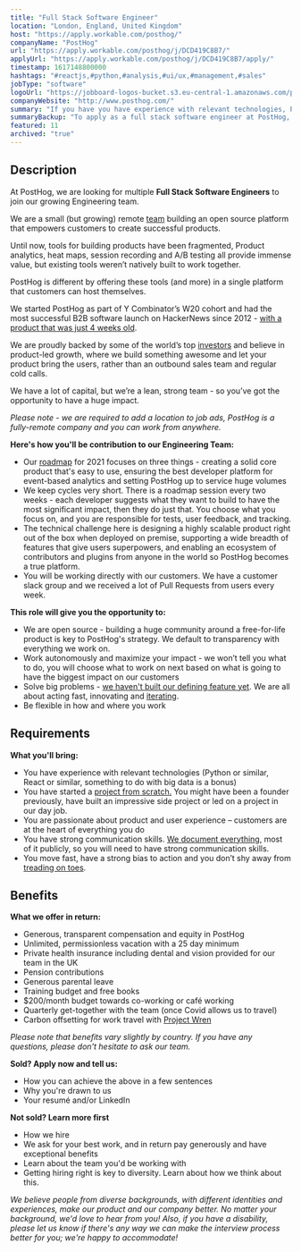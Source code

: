 ```yaml
---
title: "Full Stack Software Engineer"
location: "London, England, United Kingdom"
host: "https://apply.workable.com/posthog/"
companyName: "PostHog"
url: "https://apply.workable.com/posthog/j/DCD419C8B7/"
applyUrl: "https://apply.workable.com/posthog/j/DCD419C8B7/apply/"
timestamp: 1617148800000
hashtags: "#reactjs,#python,#analysis,#ui/ux,#management,#sales"
jobType: "software"
logoUrl: "https://jobboard-logos-bucket.s3.eu-central-1.amazonaws.com/posthog"
companyWebsite: "http://www.posthog.com/"
summary: "If you have you have experience with relevant technologies, PostHog is looking for someone with your skillset."
summaryBackup: "To apply as a full stack software engineer at PostHog, you preferably need to have some knowledge of: #reactjs, #python, #analysis."
featured: 11
archived: "true"
---
```


## Description

At PostHog, we are looking for multiple **Full Stack Software Engineers** to join our growing Engineering team.

We are a small (but growing) remote [team](https://posthog.com/handbook/company/team/) building an open source platform that empowers customers to create successful products.

Until now, tools for building products have been fragmented, Product analytics, heat maps, session recording and A/B testing all provide immense value, but existing tools weren’t natively built to work together.

PostHog is different by offering these tools (and more) in a single platform that customers can host themselves.

We started PostHog as part of Y Combinator’s W20 cohort and had the most successful B2B software launch on HackerNews since 2012 - [with a product that was just 4 weeks old](https://posthog.com/handbook/company/story).

We are proudly backed by some of the world’s top [investors](https://posthog.com/handbook/strategy/investors) and believe in product-led growth, where we build something awesome and let your product bring the users, rather than an outbound sales team and regular cold calls.

We have a lot of capital, but we’re a lean, strong team - so you’ve got the opportunity to have a huge impact.

_Please note - we are required to add a location to job ads, PostHog is a fully-remote company and you can work from anywhere._

**Here's how you'll be contribution to our Engineering Team:**

*   Our [roadmap](https://posthog.com/handbook/strategy/roadmap) for 2021 focuses on three things - creating a solid core product that's easy to use, ensuring the best developer platform for event-based analytics and setting PostHog up to service huge volumes
*   We keep cycles very short. There is a roadmap session every two weeks - each developer suggests what they want to build to have the most significant impact, then they do just that. You choose what you focus on, and you are responsible for tests, user feedback, and tracking.
*   The technical challenge here is designing a highly scalable product right out of the box when deployed on premise, supporting a wide breadth of features that give users superpowers, and enabling an ecosystem of contributors and plugins from anyone in the world so PostHog becomes a true platform.
*   You will be working directly with our customers. We have a customer slack group and we received a lot of Pull Requests from users every week.

**This role will give you the opportunity to:**

*   We are open source - building a huge community around a free-for-life product is key to PostHog's strategy. We default to transparency with everything we work on.
*   Work autonomously and maximize your impact - we won’t tell you what to do, you will choose what to work on next based on what is going to have the biggest impact on our customers
*   Solve big problems - [we haven't built our defining feature yet](https://posthog.com/handbook/company/values#we-havent-built-our-defining-feature-yet). We are all about acting fast, innovating and [iterating](https://posthog.com/handbook/company/culture#iteration).
*   Be flexible in how and where you work

## Requirements

**What you'll bring:**

*   You have experience with relevant technologies (Python or similar, React or similar, something to do with big data is a bonus)
*   You have started a [project from scratch.](https://posthog.com/handbook/people/hiring-process#engineering) You might have been a founder previously, have built an impressive side project or led on a project in our day job.
*   You are passionate about product and user experience – customers are at the heart of everything you do
*   You have strong communication skills. [We document everything](https://posthog.com/handbook/company/culture#write-stuff-down), most of it publicly, so you will need to have strong communication skills.
*   You move fast, have a strong bias to action and you don’t shy away from [treading on toes](https://posthog.com/handbook/company/values#tread-on-toes).

## Benefits

**What we offer in return:**

*   Generous, transparent compensation and equity in PostHog
*   Unlimited, permissionless vacation with a 25 day minimum
*   Private health insurance including dental and vision provided for our team in the UK
*   Pension contributions
*   Generous parental leave
*   Training budget and free books
*   $200/month budget towards co-working or café working
*   Quarterly get-together with the team (once Covid allows us to travel)
*   Carbon offsetting for work travel with [Project Wren](https://www.wren.co/)

_Please note that benefits vary slightly by country. If you have any questions, please don't hesitate to ask our team._

**Sold? Apply now and tell us:**

*   How you can achieve the above in a few sentences
*   Why you're drawn to us
*   Your resumé and/or LinkedIn

**Not sold? Learn more first**

*   How we hire
*   We ask for your best work, and in return pay generously and have exceptional benefits
*   Learn about the team you'd be working with
*   Getting hiring right is key to diversity. Learn about how we think about this.

_We believe people from diverse backgrounds, with different identities and experiences, make our product and our company better. No matter your background, we'd love to hear from you! Also, if you have a disability, please let us know if there's any way we can make the interview process better for you; we're happy to accommodate!_
